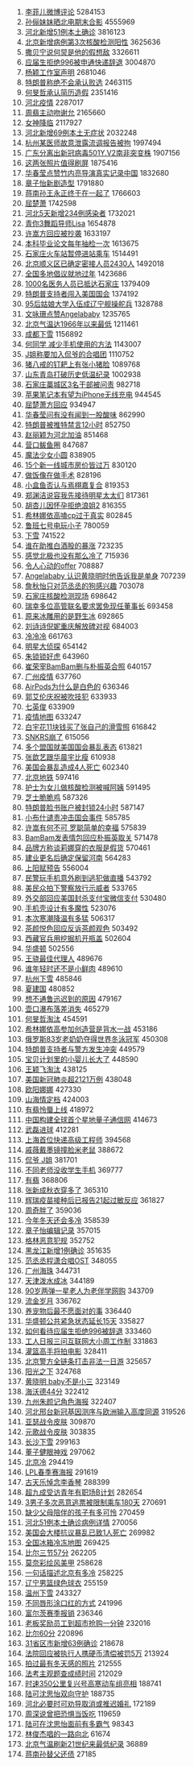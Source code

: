 1. [李菲儿微博评论](https://s.weibo.com/weibo?q=%23%E6%9D%8E%E8%8F%B2%E5%84%BF%E5%BE%AE%E5%8D%9A%E8%AF%84%E8%AE%BA%23&Refer=top) 5284153
1. [孙俪妹妹晒北电期末合影](https://s.weibo.com/weibo?q=%E5%AD%99%E4%BF%AA%E5%A6%B9%E5%A6%B9%E6%99%92%E5%8C%97%E7%94%B5%E6%9C%9F%E6%9C%AB%E5%90%88%E5%BD%B1&Refer=top) 4555969
1. [河北新增51例本土确诊](https://s.weibo.com/weibo?q=%23%E6%B2%B3%E5%8C%97%E6%96%B0%E5%A2%9E51%E4%BE%8B%E6%9C%AC%E5%9C%9F%E7%A1%AE%E8%AF%8A%23&Refer=top) 3816123
1. [北京新增病例第3次核酸检测阳性](https://s.weibo.com/weibo?q=%23%E5%8C%97%E4%BA%AC%E6%96%B0%E5%A2%9E%E7%97%85%E4%BE%8B%E7%AC%AC3%E6%AC%A1%E6%A0%B8%E9%85%B8%E6%A3%80%E6%B5%8B%E9%98%B3%E6%80%A7%23&Refer=top) 3625636
1. [撒贝宁说何炅是他的假想敌](https://s.weibo.com/weibo?q=%23%E6%92%92%E8%B4%9D%E5%AE%81%E8%AF%B4%E4%BD%95%E7%82%85%E6%98%AF%E4%BB%96%E7%9A%84%E5%81%87%E6%83%B3%E6%95%8C%23&Refer=top) 3326611
1. [应届生拒绝996被申通快递辞退](https://s.weibo.com/weibo?q=%23%E5%BA%94%E5%B1%8A%E7%94%9F%E6%8B%92%E7%BB%9D996%E8%A2%AB%E7%94%B3%E9%80%9A%E5%BF%AB%E9%80%92%E8%BE%9E%E9%80%80%23&Refer=top) 3004870
1. [杨颖工作室声明](https://s.weibo.com/weibo?q=%23%E6%9D%A8%E9%A2%96%E5%B7%A5%E4%BD%9C%E5%AE%A4%E5%A3%B0%E6%98%8E%23&Refer=top) 2681046
1. [特朗普称绝不会承认败选](https://s.weibo.com/weibo?q=%23%E7%89%B9%E6%9C%97%E6%99%AE%E7%A7%B0%E7%BB%9D%E4%B8%8D%E4%BC%9A%E6%89%BF%E8%AE%A4%E8%B4%A5%E9%80%89%23&Refer=top) 2463115
1. [何旻哲承认简历造假](https://s.weibo.com/weibo?q=%23%E4%BD%95%E6%97%BB%E5%93%B2%E6%89%BF%E8%AE%A4%E7%AE%80%E5%8E%86%E9%80%A0%E5%81%87%23&Refer=top) 2351416
1. [河北疫情](https://s.weibo.com/weibo?q=%E6%B2%B3%E5%8C%97%E7%96%AB%E6%83%85&Refer=top) 2287017
1. [周翡主动吻谢允](https://s.weibo.com/weibo?q=%23%E5%91%A8%E7%BF%A1%E4%B8%BB%E5%8A%A8%E5%90%BB%E8%B0%A2%E5%85%81%23&Refer=top) 2165660
1. [女神降临](https://s.weibo.com/weibo?q=%E5%A5%B3%E7%A5%9E%E9%99%8D%E4%B8%B4&Refer=top) 2117927
1. [河北新增69例本土无症状](https://s.weibo.com/weibo?q=%23%E6%B2%B3%E5%8C%97%E6%96%B0%E5%A2%9E69%E4%BE%8B%E6%9C%AC%E5%9C%9F%E6%97%A0%E7%97%87%E7%8A%B6%23&Refer=top) 2032248
1. [杭州某医师故意泄露流调报告被拘](https://s.weibo.com/weibo?q=%23%E6%9D%AD%E5%B7%9E%E6%9F%90%E5%8C%BB%E5%B8%88%E6%95%85%E6%84%8F%E6%B3%84%E9%9C%B2%E6%B5%81%E8%B0%83%E6%8A%A5%E5%91%8A%E8%A2%AB%E6%8B%98%23&Refer=top) 1997494
1. [广东分离出新冠病毒501Y.V2南非突变株](https://s.weibo.com/weibo?q=%23%E5%B9%BF%E4%B8%9C%E5%88%86%E7%A6%BB%E5%87%BA%E6%96%B0%E5%86%A0%E7%97%85%E6%AF%92501Y.V2%E5%8D%97%E9%9D%9E%E7%AA%81%E5%8F%98%E6%A0%AA%23&Refer=top) 1907156
1. [这两张照片值得刷屏](https://s.weibo.com/weibo?q=%23%E8%BF%99%E4%B8%A4%E5%BC%A0%E7%85%A7%E7%89%87%E5%80%BC%E5%BE%97%E5%88%B7%E5%B1%8F%23&Refer=top) 1875416
1. [华春莹点赞竹内亮导演真实记录中国](https://s.weibo.com/weibo?q=%23%E5%8D%8E%E6%98%A5%E8%8E%B9%E7%82%B9%E8%B5%9E%E7%AB%B9%E5%86%85%E4%BA%AE%E5%AF%BC%E6%BC%94%E7%9C%9F%E5%AE%9E%E8%AE%B0%E5%BD%95%E4%B8%AD%E5%9B%BD%23&Refer=top) 1832680
1. [章子怡新剧造型](https://s.weibo.com/weibo?q=%23%E7%AB%A0%E5%AD%90%E6%80%A1%E6%96%B0%E5%89%A7%E9%80%A0%E5%9E%8B%23&Refer=top) 1791880
1. [蒋南孙王永正终于在一起了](https://s.weibo.com/weibo?q=%23%E8%92%8B%E5%8D%97%E5%AD%99%E7%8E%8B%E6%B0%B8%E6%AD%A3%E7%BB%88%E4%BA%8E%E5%9C%A8%E4%B8%80%E8%B5%B7%E4%BA%86%23&Refer=top) 1766603
1. [屈楚萧](https://s.weibo.com/weibo?q=%E5%B1%88%E6%A5%9A%E8%90%A7&Refer=top) 1742598
1. [河北5天新增234例感染者](https://s.weibo.com/weibo?q=%23%E6%B2%B3%E5%8C%975%E5%A4%A9%E6%96%B0%E5%A2%9E234%E4%BE%8B%E6%84%9F%E6%9F%93%E8%80%85%23&Refer=top) 1732021
1. [青你3舞蹈导师Lisa](https://s.weibo.com/weibo?q=%23%E9%9D%92%E4%BD%A03%E8%88%9E%E8%B9%88%E5%AF%BC%E5%B8%88Lisa%23&Refer=top) 1654878
1. [许嵩方回应被抄袭](https://s.weibo.com/weibo?q=%23%E8%AE%B8%E5%B5%A9%E6%96%B9%E5%9B%9E%E5%BA%94%E8%A2%AB%E6%8A%84%E8%A2%AD%23&Refer=top) 1633197
1. [本科毕业论文每年抽检一次](https://s.weibo.com/weibo?q=%23%E6%9C%AC%E7%A7%91%E6%AF%95%E4%B8%9A%E8%AE%BA%E6%96%87%E6%AF%8F%E5%B9%B4%E6%8A%BD%E6%A3%80%E4%B8%80%E6%AC%A1%23&Refer=top) 1613675
1. [石家庄火车站暂停进站乘车](https://s.weibo.com/weibo?q=%E7%9F%B3%E5%AE%B6%E5%BA%84%E7%81%AB%E8%BD%A6%E7%AB%99%E6%9A%82%E5%81%9C%E8%BF%9B%E7%AB%99%E4%B9%98%E8%BD%A6&Refer=top) 1514491
1. [北京顺义区已确定密接人员2430人](https://s.weibo.com/weibo?q=%E5%8C%97%E4%BA%AC%E9%A1%BA%E4%B9%89%E5%8C%BA%E5%B7%B2%E7%A1%AE%E5%AE%9A%E5%AF%86%E6%8E%A5%E4%BA%BA%E5%91%982430%E4%BA%BA&Refer=top) 1492018
1. [全国多地倡议就地过年](https://s.weibo.com/weibo?q=%23%E5%85%A8%E5%9B%BD%E5%A4%9A%E5%9C%B0%E5%80%A1%E8%AE%AE%E5%B0%B1%E5%9C%B0%E8%BF%87%E5%B9%B4%23&Refer=top) 1423686
1. [1000名医务人员已抵达石家庄](https://s.weibo.com/weibo?q=%231000%E5%90%8D%E5%8C%BB%E5%8A%A1%E4%BA%BA%E5%91%98%E5%B7%B2%E6%8A%B5%E8%BE%BE%E7%9F%B3%E5%AE%B6%E5%BA%84%23&Refer=top) 1379409
1. [特朗普支持者闯入美国国会](https://s.weibo.com/weibo?q=%E7%89%B9%E6%9C%97%E6%99%AE%E6%94%AF%E6%8C%81%E8%80%85%E9%97%AF%E5%85%A5%E7%BE%8E%E5%9B%BD%E5%9B%BD%E4%BC%9A&Refer=top) 1374192
1. [95后姑娘大学入伍成辽宁舰操舵兵](https://s.weibo.com/weibo?q=95%E5%90%8E%E5%A7%91%E5%A8%98%E5%A4%A7%E5%AD%A6%E5%85%A5%E4%BC%8D%E6%88%90%E8%BE%BD%E5%AE%81%E8%88%B0%E6%93%8D%E8%88%B5%E5%85%B5&Refer=top) 1328788
1. [文咏珊点赞Angelababy](https://s.weibo.com/weibo?q=%23%E6%96%87%E5%92%8F%E7%8F%8A%E7%82%B9%E8%B5%9EAngelababy%23&Refer=top) 1235765
1. [北京气温达1966年以来最低](https://s.weibo.com/weibo?q=%23%E5%8C%97%E4%BA%AC%E6%B0%94%E6%B8%A9%E8%BE%BE1966%E5%B9%B4%E4%BB%A5%E6%9D%A5%E6%9C%80%E4%BD%8E%23&Refer=top) 1211461
1. [成都下雪](https://s.weibo.com/weibo?q=%E6%88%90%E9%83%BD%E4%B8%8B%E9%9B%AA&Refer=top) 1156892
1. [何同学 减少手机使用的方法](https://s.weibo.com/weibo?q=%E4%BD%95%E5%90%8C%E5%AD%A6%20%E5%87%8F%E5%B0%91%E6%89%8B%E6%9C%BA%E4%BD%BF%E7%94%A8%E7%9A%84%E6%96%B9%E6%B3%95&Refer=top) 1143007
1. [J姐称要加入侃爷的合唱团](https://s.weibo.com/weibo?q=%23J%E5%A7%90%E7%A7%B0%E8%A6%81%E5%8A%A0%E5%85%A5%E4%BE%83%E7%88%B7%E7%9A%84%E5%90%88%E5%94%B1%E5%9B%A2%23&Refer=top) 1110752
1. [猪八戒的钉耙上有张小猪脸](https://s.weibo.com/weibo?q=%23%E7%8C%AA%E5%85%AB%E6%88%92%E7%9A%84%E9%92%89%E8%80%99%E4%B8%8A%E6%9C%89%E5%BC%A0%E5%B0%8F%E7%8C%AA%E8%84%B8%23&Refer=top) 1089768
1. [山东青岛打破历史低温纪录](https://s.weibo.com/weibo?q=%23%E5%B1%B1%E4%B8%9C%E9%9D%92%E5%B2%9B%E6%89%93%E7%A0%B4%E5%8E%86%E5%8F%B2%E4%BD%8E%E6%B8%A9%E7%BA%AA%E5%BD%95%23&Refer=top) 1002938
1. [石家庄藁城区3名干部被问责](https://s.weibo.com/weibo?q=%E7%9F%B3%E5%AE%B6%E5%BA%84%E8%97%81%E5%9F%8E%E5%8C%BA3%E5%90%8D%E5%B9%B2%E9%83%A8%E8%A2%AB%E9%97%AE%E8%B4%A3&Refer=top) 982718
1. [苹果笔记本有望为iPhone无线充电](https://s.weibo.com/weibo?q=%E8%8B%B9%E6%9E%9C%E7%AC%94%E8%AE%B0%E6%9C%AC%E6%9C%89%E6%9C%9B%E4%B8%BAiPhone%E6%97%A0%E7%BA%BF%E5%85%85%E7%94%B5&Refer=top) 944545
1. [屈楚萧方回应](https://s.weibo.com/weibo?q=%23%E5%B1%88%E6%A5%9A%E8%90%A7%E6%96%B9%E5%9B%9E%E5%BA%94%23&Refer=top) 934947
1. [华春莹问有没有闻到一股酸味](https://s.weibo.com/weibo?q=%E5%8D%8E%E6%98%A5%E8%8E%B9%E9%97%AE%E6%9C%89%E6%B2%A1%E6%9C%89%E9%97%BB%E5%88%B0%E4%B8%80%E8%82%A1%E9%85%B8%E5%91%B3&Refer=top) 862990
1. [特朗普被推特禁言12小时](https://s.weibo.com/weibo?q=%23%E7%89%B9%E6%9C%97%E6%99%AE%E8%A2%AB%E6%8E%A8%E7%89%B9%E7%A6%81%E8%A8%8012%E5%B0%8F%E6%97%B6%23&Refer=top) 852750
1. [赵丽颖为河北加油](https://s.weibo.com/weibo?q=%23%E8%B5%B5%E4%B8%BD%E9%A2%96%E4%B8%BA%E6%B2%B3%E5%8C%97%E5%8A%A0%E6%B2%B9%23&Refer=top) 851468
1. [营口鲅鱼圈](https://s.weibo.com/weibo?q=%E8%90%A5%E5%8F%A3%E9%B2%85%E9%B1%BC%E5%9C%88&Refer=top) 847687
1. [魔法少女小圆](https://s.weibo.com/weibo?q=%23%E9%AD%94%E6%B3%95%E5%B0%91%E5%A5%B3%E5%B0%8F%E5%9C%86%23&Refer=top) 838905
1. [15个新一线城市房价皆过万](https://s.weibo.com/weibo?q=%2315%E4%B8%AA%E6%96%B0%E4%B8%80%E7%BA%BF%E5%9F%8E%E5%B8%82%E6%88%BF%E4%BB%B7%E7%9A%86%E8%BF%87%E4%B8%87%23&Refer=top) 830120
1. [做饭像在做手术](https://s.weibo.com/weibo?q=%23%E5%81%9A%E9%A5%AD%E5%83%8F%E5%9C%A8%E5%81%9A%E6%89%8B%E6%9C%AF%23&Refer=top) 828196
1. [小盒鱼否认与焉栩嘉复合](https://s.weibo.com/weibo?q=%23%E5%B0%8F%E7%9B%92%E9%B1%BC%E5%90%A6%E8%AE%A4%E4%B8%8E%E7%84%89%E6%A0%A9%E5%98%89%E5%A4%8D%E5%90%88%23&Refer=top) 819353
1. [郑渊洁说容我先接待明星太太们](https://s.weibo.com/weibo?q=%23%E9%83%91%E6%B8%8A%E6%B4%81%E8%AF%B4%E5%AE%B9%E6%88%91%E5%85%88%E6%8E%A5%E5%BE%85%E6%98%8E%E6%98%9F%E5%A4%AA%E5%A4%AA%E4%BB%AC%23&Refer=top) 817361
1. [胡杏儿因怀孕拒绝浪姐2](https://s.weibo.com/weibo?q=%23%E8%83%A1%E6%9D%8F%E5%84%BF%E5%9B%A0%E6%80%80%E5%AD%95%E6%8B%92%E7%BB%9D%E6%B5%AA%E5%A7%902%23&Refer=top) 816355
1. [希林娜依高嗑cp过于真实](https://s.weibo.com/weibo?q=%23%E5%B8%8C%E6%9E%97%E5%A8%9C%E4%BE%9D%E9%AB%98%E5%97%91cp%E8%BF%87%E4%BA%8E%E7%9C%9F%E5%AE%9E%23&Refer=top) 802845
1. [鲁班七号电玩小子](https://s.weibo.com/weibo?q=%23%E9%B2%81%E7%8F%AD%E4%B8%83%E5%8F%B7%E7%94%B5%E7%8E%A9%E5%B0%8F%E5%AD%90%23&Refer=top) 780059
1. [下雪](https://s.weibo.com/weibo?q=%E4%B8%8B%E9%9B%AA&Refer=top) 741522
1. [谁在助推白酒股的暴涨](https://s.weibo.com/weibo?q=%23%E8%B0%81%E5%9C%A8%E5%8A%A9%E6%8E%A8%E7%99%BD%E9%85%92%E8%82%A1%E7%9A%84%E6%9A%B4%E6%B6%A8%23&Refer=top) 723235
1. [感觉北极也没有那么冷了](https://s.weibo.com/weibo?q=%23%E6%84%9F%E8%A7%89%E5%8C%97%E6%9E%81%E4%B9%9F%E6%B2%A1%E6%9C%89%E9%82%A3%E4%B9%88%E5%86%B7%E4%BA%86%23&Refer=top) 715936
1. [令人心动的offer](https://s.weibo.com/weibo?q=%E4%BB%A4%E4%BA%BA%E5%BF%83%E5%8A%A8%E7%9A%84offer&Refer=top) 708887
1. [Angelababy 认识黄晓明时他告诉我是单身](https://s.weibo.com/weibo?q=Angelababy%20%E8%AE%A4%E8%AF%86%E9%BB%84%E6%99%93%E6%98%8E%E6%97%B6%E4%BB%96%E5%91%8A%E8%AF%89%E6%88%91%E6%98%AF%E5%8D%95%E8%BA%AB&Refer=top) 707239
1. [詹秋怡只对范丞丞的狗感兴趣](https://s.weibo.com/weibo?q=%23%E8%A9%B9%E7%A7%8B%E6%80%A1%E5%8F%AA%E5%AF%B9%E8%8C%83%E4%B8%9E%E4%B8%9E%E7%9A%84%E7%8B%97%E6%84%9F%E5%85%B4%E8%B6%A3%23&Refer=top) 703078
1. [石家庄核酸检测现场](https://s.weibo.com/weibo?q=%E7%9F%B3%E5%AE%B6%E5%BA%84%E6%A0%B8%E9%85%B8%E6%A3%80%E6%B5%8B%E7%8E%B0%E5%9C%BA&Refer=top) 698642
1. [瑞幸多位高管联名要求罢免现任董事长](https://s.weibo.com/weibo?q=%23%E7%91%9E%E5%B9%B8%E5%A4%9A%E4%BD%8D%E9%AB%98%E7%AE%A1%E8%81%94%E5%90%8D%E8%A6%81%E6%B1%82%E7%BD%A2%E5%85%8D%E7%8E%B0%E4%BB%BB%E8%91%A3%E4%BA%8B%E9%95%BF%23&Refer=top) 693458
1. [原来冰雕用的是野生冰](https://s.weibo.com/weibo?q=%23%E5%8E%9F%E6%9D%A5%E5%86%B0%E9%9B%95%E7%94%A8%E7%9A%84%E6%98%AF%E9%87%8E%E7%94%9F%E5%86%B0%23&Refer=top) 692865
1. [刘诗诗倪妮重庆解放碑对视](https://s.weibo.com/weibo?q=%23%E5%88%98%E8%AF%97%E8%AF%97%E5%80%AA%E5%A6%AE%E9%87%8D%E5%BA%86%E8%A7%A3%E6%94%BE%E7%A2%91%E5%AF%B9%E8%A7%86%23&Refer=top) 684003
1. [冷冷冷](https://s.weibo.com/weibo?q=%23%E5%86%B7%E5%86%B7%E5%86%B7%23&Refer=top) 661763
1. [明星大侦探](https://s.weibo.com/weibo?q=%E6%98%8E%E6%98%9F%E5%A4%A7%E4%BE%A6%E6%8E%A2&Refer=top) 654142
1. [朱锁锁好虎](https://s.weibo.com/weibo?q=%23%E6%9C%B1%E9%94%81%E9%94%81%E5%A5%BD%E8%99%8E%23&Refer=top) 643960
1. [崔荣宰BamBam删与朴振英合照](https://s.weibo.com/weibo?q=%23%E5%B4%94%E8%8D%A3%E5%AE%B0BamBam%E5%88%A0%E4%B8%8E%E6%9C%B4%E6%8C%AF%E8%8B%B1%E5%90%88%E7%85%A7%23&Refer=top) 640157
1. [广州疫情](https://s.weibo.com/weibo?q=%E5%B9%BF%E5%B7%9E%E7%96%AB%E6%83%85&Refer=top) 637760
1. [AirPods为什么是白色的](https://s.weibo.com/weibo?q=%23AirPods%E4%B8%BA%E4%BB%80%E4%B9%88%E6%98%AF%E7%99%BD%E8%89%B2%E7%9A%84%23&Refer=top) 636346
1. [郭艾伦庆祝被吹技犯](https://s.weibo.com/weibo?q=%23%E9%83%AD%E8%89%BE%E4%BC%A6%E5%BA%86%E7%A5%9D%E8%A2%AB%E5%90%B9%E6%8A%80%E7%8A%AF%23&Refer=top) 633933
1. [七英俊](https://s.weibo.com/weibo?q=%E4%B8%83%E8%8B%B1%E4%BF%8A&Refer=top) 633909
1. [疫情地图](https://s.weibo.com/weibo?q=%E7%96%AB%E6%83%85%E5%9C%B0%E5%9B%BE&Refer=top) 633247
1. [白宇花11块钱买了张自己的滑雪照](https://s.weibo.com/weibo?q=%23%E7%99%BD%E5%AE%87%E8%8A%B111%E5%9D%97%E9%92%B1%E4%B9%B0%E4%BA%86%E5%BC%A0%E8%87%AA%E5%B7%B1%E7%9A%84%E6%BB%91%E9%9B%AA%E7%85%A7%23&Refer=top) 616842
1. [SNKRS崩了](https://s.weibo.com/weibo?q=SNKRS%E5%B4%A9%E4%BA%86&Refer=top) 615056
1. [多个盟国就美国国会暴乱表态](https://s.weibo.com/weibo?q=%E5%A4%9A%E4%B8%AA%E7%9B%9F%E5%9B%BD%E5%B0%B1%E7%BE%8E%E5%9B%BD%E5%9B%BD%E4%BC%9A%E6%9A%B4%E4%B9%B1%E8%A1%A8%E6%80%81&Refer=top) 613821
1. [张歆艺跟华晨宇比瘦](https://s.weibo.com/weibo?q=%23%E5%BC%A0%E6%AD%86%E8%89%BA%E8%B7%9F%E5%8D%8E%E6%99%A8%E5%AE%87%E6%AF%94%E7%98%A6%23&Refer=top) 610938
1. [美国会暴乱造成4人死亡](https://s.weibo.com/weibo?q=%23%E7%BE%8E%E5%9B%BD%E4%BC%9A%E6%9A%B4%E4%B9%B1%E9%80%A0%E6%88%904%E4%BA%BA%E6%AD%BB%E4%BA%A1%23&Refer=top) 602340
1. [北京地铁](https://s.weibo.com/weibo?q=%E5%8C%97%E4%BA%AC%E5%9C%B0%E9%93%81&Refer=top) 597416
1. [护士为女儿做核酸检测被喊阿姨](https://s.weibo.com/weibo?q=%23%E6%8A%A4%E5%A3%AB%E4%B8%BA%E5%A5%B3%E5%84%BF%E5%81%9A%E6%A0%B8%E9%85%B8%E6%A3%80%E6%B5%8B%E8%A2%AB%E5%96%8A%E9%98%BF%E5%A7%A8%23&Refer=top) 591495
1. [芝士脆脆鸡](https://s.weibo.com/weibo?q=%23%E8%8A%9D%E5%A3%AB%E8%84%86%E8%84%86%E9%B8%A1%23&Refer=top) 587326
1. [特朗普脸书账户被封锁24小时](https://s.weibo.com/weibo?q=%23%E7%89%B9%E6%9C%97%E6%99%AE%E8%84%B8%E4%B9%A6%E8%B4%A6%E6%88%B7%E8%A2%AB%E5%B0%81%E9%94%8124%E5%B0%8F%E6%97%B6%23&Refer=top) 587147
1. [小布什谴责冲击国会事件](https://s.weibo.com/weibo?q=%23%E5%B0%8F%E5%B8%83%E4%BB%80%E8%B0%B4%E8%B4%A3%E5%86%B2%E5%87%BB%E5%9B%BD%E4%BC%9A%E4%BA%8B%E4%BB%B6%23&Refer=top) 585785
1. [许嵩有何不可 罗聪简单的幸福](https://s.weibo.com/weibo?q=%E8%AE%B8%E5%B5%A9%E6%9C%89%E4%BD%95%E4%B8%8D%E5%8F%AF%20%E7%BD%97%E8%81%AA%E7%AE%80%E5%8D%95%E7%9A%84%E5%B9%B8%E7%A6%8F&Refer=top) 575839
1. [BamBam发表情包回应朴振英取关](https://s.weibo.com/weibo?q=BamBam%E5%8F%91%E8%A1%A8%E6%83%85%E5%8C%85%E5%9B%9E%E5%BA%94%E6%9C%B4%E6%8C%AF%E8%8B%B1%E5%8F%96%E5%85%B3&Refer=top) 571478
1. [品牌方称谈莉娜穿的衣服是假货](https://s.weibo.com/weibo?q=%23%E5%93%81%E7%89%8C%E6%96%B9%E7%A7%B0%E8%B0%88%E8%8E%89%E5%A8%9C%E7%A9%BF%E7%9A%84%E8%A1%A3%E6%9C%8D%E6%98%AF%E5%81%87%E8%B4%A7%23&Refer=top) 570461
1. [建业更名后确定保留河南](https://s.weibo.com/weibo?q=%E5%BB%BA%E4%B8%9A%E6%9B%B4%E5%90%8D%E5%90%8E%E7%A1%AE%E5%AE%9A%E4%BF%9D%E7%95%99%E6%B2%B3%E5%8D%97&Refer=top) 564283
1. [上阳赋预告](https://s.weibo.com/weibo?q=%E4%B8%8A%E9%98%B3%E8%B5%8B%E9%A2%84%E5%91%8A&Refer=top) 556004
1. [民警玩手机意外刷到逃犯做直播](https://s.weibo.com/weibo?q=%23%E6%B0%91%E8%AD%A6%E7%8E%A9%E6%89%8B%E6%9C%BA%E6%84%8F%E5%A4%96%E5%88%B7%E5%88%B0%E9%80%83%E7%8A%AF%E5%81%9A%E7%9B%B4%E6%92%AD%23&Refer=top) 543792
1. [美民众拍下警察放行示威者](https://s.weibo.com/weibo?q=%E7%BE%8E%E6%B0%91%E4%BC%97%E6%8B%8D%E4%B8%8B%E8%AD%A6%E5%AF%9F%E6%94%BE%E8%A1%8C%E7%A4%BA%E5%A8%81%E8%80%85&Refer=top) 533765
1. [外交部回应美国封杀支付宝微信支付](https://s.weibo.com/weibo?q=%23%E5%A4%96%E4%BA%A4%E9%83%A8%E5%9B%9E%E5%BA%94%E7%BE%8E%E5%9B%BD%E5%B0%81%E6%9D%80%E6%94%AF%E4%BB%98%E5%AE%9D%E5%BE%AE%E4%BF%A1%E6%94%AF%E4%BB%98%23&Refer=top) 530480
1. [手机壳设计有多魔性](https://s.weibo.com/weibo?q=%23%E6%89%8B%E6%9C%BA%E5%A3%B3%E8%AE%BE%E8%AE%A1%E6%9C%89%E5%A4%9A%E9%AD%94%E6%80%A7%23&Refer=top) 523076
1. [本次寒潮降温有多猛](https://s.weibo.com/weibo?q=%23%E6%9C%AC%E6%AC%A1%E5%AF%92%E6%BD%AE%E9%99%8D%E6%B8%A9%E6%9C%89%E5%A4%9A%E7%8C%9B%23&Refer=top) 506317
1. [茶颜悦色回应反诉茶颜观色](https://s.weibo.com/weibo?q=%E8%8C%B6%E9%A2%9C%E6%82%A6%E8%89%B2%E5%9B%9E%E5%BA%94%E5%8F%8D%E8%AF%89%E8%8C%B6%E9%A2%9C%E8%A7%82%E8%89%B2&Refer=top) 503492
1. [西藏官兵用挖掘机开瓶盖](https://s.weibo.com/weibo?q=%23%E8%A5%BF%E8%97%8F%E5%AE%98%E5%85%B5%E7%94%A8%E6%8C%96%E6%8E%98%E6%9C%BA%E5%BC%80%E7%93%B6%E7%9B%96%23&Refer=top) 502604
1. [华盛顿](https://s.weibo.com/weibo?q=%E5%8D%8E%E7%9B%9B%E9%A1%BF&Refer=top) 502556
1. [王骁最佳代理人](https://s.weibo.com/weibo?q=%E7%8E%8B%E9%AA%81%E6%9C%80%E4%BD%B3%E4%BB%A3%E7%90%86%E4%BA%BA&Refer=top) 489676
1. [谁年轻时还不是小鲜肉](https://s.weibo.com/weibo?q=%23%E8%B0%81%E5%B9%B4%E8%BD%BB%E6%97%B6%E8%BF%98%E4%B8%8D%E6%98%AF%E5%B0%8F%E9%B2%9C%E8%82%89%23&Refer=top) 489610
1. [杭州下雪](https://s.weibo.com/weibo?q=%E6%9D%AD%E5%B7%9E%E4%B8%8B%E9%9B%AA&Refer=top) 485846
1. [夏建国](https://s.weibo.com/weibo?q=%E5%A4%8F%E5%BB%BA%E5%9B%BD&Refer=top) 480852
1. [想不通鲁迅迟到的原因](https://s.weibo.com/weibo?q=%23%E6%83%B3%E4%B8%8D%E9%80%9A%E9%B2%81%E8%BF%85%E8%BF%9F%E5%88%B0%E7%9A%84%E5%8E%9F%E5%9B%A0%23&Refer=top) 479167
1. [壶口瀑布落差消失](https://s.weibo.com/weibo?q=%E5%A3%B6%E5%8F%A3%E7%80%91%E5%B8%83%E8%90%BD%E5%B7%AE%E6%B6%88%E5%A4%B1&Refer=top) 465279
1. [何旻哲淘汰](https://s.weibo.com/weibo?q=%23%E4%BD%95%E6%97%BB%E5%93%B2%E6%B7%98%E6%B1%B0%23&Refer=top) 454591
1. [希林娜依高参加创造营是背水一战](https://s.weibo.com/weibo?q=%23%E5%B8%8C%E6%9E%97%E5%A8%9C%E4%BE%9D%E9%AB%98%E5%8F%82%E5%8A%A0%E5%88%9B%E9%80%A0%E8%90%A5%E6%98%AF%E8%83%8C%E6%B0%B4%E4%B8%80%E6%88%98%23&Refer=top) 453186
1. [俄罗斯83岁老奶奶夺得世界冬泳冠军](https://s.weibo.com/weibo?q=%E4%BF%84%E7%BD%97%E6%96%AF83%E5%B2%81%E8%80%81%E5%A5%B6%E5%A5%B6%E5%A4%BA%E5%BE%97%E4%B8%96%E7%95%8C%E5%86%AC%E6%B3%B3%E5%86%A0%E5%86%9B&Refer=top) 450308
1. [特朗普支持者与警方发生冲突](https://s.weibo.com/weibo?q=%E7%89%B9%E6%9C%97%E6%99%AE%E6%94%AF%E6%8C%81%E8%80%85%E4%B8%8E%E8%AD%A6%E6%96%B9%E5%8F%91%E7%94%9F%E5%86%B2%E7%AA%81&Refer=top) 449579
1. [宝贝计划里的小婴儿长大了](https://s.weibo.com/weibo?q=%23%E5%AE%9D%E8%B4%9D%E8%AE%A1%E5%88%92%E9%87%8C%E7%9A%84%E5%B0%8F%E5%A9%B4%E5%84%BF%E9%95%BF%E5%A4%A7%E4%BA%86%23&Refer=top) 448590
1. [王颖飞淘汰](https://s.weibo.com/weibo?q=%E7%8E%8B%E9%A2%96%E9%A3%9E%E6%B7%98%E6%B1%B0&Refer=top) 438125
1. [美国新冠肺炎超2121万例](https://s.weibo.com/weibo?q=%23%E7%BE%8E%E5%9B%BD%E6%96%B0%E5%86%A0%E8%82%BA%E7%82%8E%E8%B6%852121%E4%B8%87%E4%BE%8B%23&Refer=top) 438048
1. [欧阳娜娜](https://s.weibo.com/weibo?q=%E6%AC%A7%E9%98%B3%E5%A8%9C%E5%A8%9C&Refer=top) 427330
1. [山海情定档](https://s.weibo.com/weibo?q=%E5%B1%B1%E6%B5%B7%E6%83%85%E5%AE%9A%E6%A1%A3&Refer=top) 424003
1. [有翡怜蜃上线](https://s.weibo.com/weibo?q=%23%E6%9C%89%E7%BF%A1%E6%80%9C%E8%9C%83%E4%B8%8A%E7%BA%BF%23&Refer=top) 418972
1. [中国构建全球首个星地量子通信网](https://s.weibo.com/weibo?q=%E4%B8%AD%E5%9B%BD%E6%9E%84%E5%BB%BA%E5%85%A8%E7%90%83%E9%A6%96%E4%B8%AA%E6%98%9F%E5%9C%B0%E9%87%8F%E5%AD%90%E9%80%9A%E4%BF%A1%E7%BD%91&Refer=top) 414673
1. [武磊进球](https://s.weibo.com/weibo?q=%E6%AD%A6%E7%A3%8A%E8%BF%9B%E7%90%83&Refer=top) 412281
1. [上海首位快递高级工程师](https://s.weibo.com/weibo?q=%23%E4%B8%8A%E6%B5%B7%E9%A6%96%E4%BD%8D%E5%BF%AB%E9%80%92%E9%AB%98%E7%BA%A7%E5%B7%A5%E7%A8%8B%E5%B8%88%23&Refer=top) 394568
1. [戚薇戴墨镜撞脸米老鼠](https://s.weibo.com/weibo?q=%23%E6%88%9A%E8%96%87%E6%88%B4%E5%A2%A8%E9%95%9C%E6%92%9E%E8%84%B8%E7%B1%B3%E8%80%81%E9%BC%A0%23&Refer=top) 388672
1. [侃爷 J姐](https://s.weibo.com/weibo?q=%E4%BE%83%E7%88%B7%20J%E5%A7%90&Refer=top) 381701
1. [不同老师没收学生手机](https://s.weibo.com/weibo?q=%23%E4%B8%8D%E5%90%8C%E8%80%81%E5%B8%88%E6%B2%A1%E6%94%B6%E5%AD%A6%E7%94%9F%E6%89%8B%E6%9C%BA%23&Refer=top) 369777
1. [有翡](https://s.weibo.com/weibo?q=%E6%9C%89%E7%BF%A1&Refer=top) 368806
1. [张新成秋衣穿多了](https://s.weibo.com/weibo?q=%23%E5%BC%A0%E6%96%B0%E6%88%90%E7%A7%8B%E8%A1%A3%E7%A9%BF%E5%A4%9A%E4%BA%86%23&Refer=top) 365310
1. [辉瑞疫苗接种后已报告21起过敏反应](https://s.weibo.com/weibo?q=%E8%BE%89%E7%91%9E%E7%96%AB%E8%8B%97%E6%8E%A5%E7%A7%8D%E5%90%8E%E5%B7%B2%E6%8A%A5%E5%91%8A21%E8%B5%B7%E8%BF%87%E6%95%8F%E5%8F%8D%E5%BA%94&Refer=top) 361827
1. [周奇胖了](https://s.weibo.com/weibo?q=%E5%91%A8%E5%A5%87%E8%83%96%E4%BA%86&Refer=top) 359036
1. [今年冬天还会多冷](https://s.weibo.com/weibo?q=%23%E4%BB%8A%E5%B9%B4%E5%86%AC%E5%A4%A9%E8%BF%98%E4%BC%9A%E5%A4%9A%E5%86%B7%23&Refer=top) 358539
1. [章子怡编辑记录](https://s.weibo.com/weibo?q=%23%E7%AB%A0%E5%AD%90%E6%80%A1%E7%BC%96%E8%BE%91%E8%AE%B0%E5%BD%95%23&Refer=top) 357015
1. [格林恶意犯规](https://s.weibo.com/weibo?q=%E6%A0%BC%E6%9E%97%E6%81%B6%E6%84%8F%E7%8A%AF%E8%A7%84&Refer=top) 352752
1. [黑龙江新增1例确诊](https://s.weibo.com/weibo?q=%23%E9%BB%91%E9%BE%99%E6%B1%9F%E6%96%B0%E5%A2%9E1%E4%BE%8B%E7%A1%AE%E8%AF%8A%23&Refer=top) 351635
1. [范丞丞程潇合唱OST](https://s.weibo.com/weibo?q=%23%E8%8C%83%E4%B8%9E%E4%B8%9E%E7%A8%8B%E6%BD%87%E5%90%88%E5%94%B1OST%23&Refer=top) 348055
1. [广州海珠](https://s.weibo.com/weibo?q=%E5%B9%BF%E5%B7%9E%E6%B5%B7%E7%8F%A0&Refer=top) 344731
1. [天津泼水成冰](https://s.weibo.com/weibo?q=%E5%A4%A9%E6%B4%A5%E6%B3%BC%E6%B0%B4%E6%88%90%E5%86%B0&Refer=top) 344189
1. [90岁两弹一星老人为老伴学网购](https://s.weibo.com/weibo?q=%2390%E5%B2%81%E4%B8%A4%E5%BC%B9%E4%B8%80%E6%98%9F%E8%80%81%E4%BA%BA%E4%B8%BA%E8%80%81%E4%BC%B4%E5%AD%A6%E7%BD%91%E8%B4%AD%23&Refer=top) 343709
1. [流金岁月](https://s.weibo.com/weibo?q=%E6%B5%81%E9%87%91%E5%B2%81%E6%9C%88&Refer=top) 336762
1. [养宠物后最不愿面对的事](https://s.weibo.com/weibo?q=%23%E5%85%BB%E5%AE%A0%E7%89%A9%E5%90%8E%E6%9C%80%E4%B8%8D%E6%84%BF%E9%9D%A2%E5%AF%B9%E7%9A%84%E4%BA%8B%23&Refer=top) 336440
1. [华盛顿公共紧急状态延长15天](https://s.weibo.com/weibo?q=%E5%8D%8E%E7%9B%9B%E9%A1%BF%E5%85%AC%E5%85%B1%E7%B4%A7%E6%80%A5%E7%8A%B6%E6%80%81%E5%BB%B6%E9%95%BF15%E5%A4%A9&Refer=top) 335827
1. [如何看待应届生拒绝996被辞退](https://s.weibo.com/weibo?q=%23%E5%A6%82%E4%BD%95%E7%9C%8B%E5%BE%85%E5%BA%94%E5%B1%8A%E7%94%9F%E6%8B%92%E7%BB%9D996%E8%A2%AB%E8%BE%9E%E9%80%80%23&Refer=top) 333460
1. [工人日报三问互联网大小周工作制](https://s.weibo.com/weibo?q=%E5%B7%A5%E4%BA%BA%E6%97%A5%E6%8A%A5%E4%B8%89%E9%97%AE%E4%BA%92%E8%81%94%E7%BD%91%E5%A4%A7%E5%B0%8F%E5%91%A8%E5%B7%A5%E4%BD%9C%E5%88%B6&Refer=top) 331863
1. [灌篮高手将拍电影](https://s.weibo.com/weibo?q=%23%E7%81%8C%E7%AF%AE%E9%AB%98%E6%89%8B%E5%B0%86%E6%8B%8D%E7%94%B5%E5%BD%B1%23&Refer=top) 328411
1. [北京警方全链条打击非法一日游](https://s.weibo.com/weibo?q=%23%E5%8C%97%E4%BA%AC%E8%AD%A6%E6%96%B9%E5%85%A8%E9%93%BE%E6%9D%A1%E6%89%93%E5%87%BB%E9%9D%9E%E6%B3%95%E4%B8%80%E6%97%A5%E6%B8%B8%23&Refer=top) 325657
1. [阳光之下](https://s.weibo.com/weibo?q=%E9%98%B3%E5%85%89%E4%B9%8B%E4%B8%8B&Refer=top) 324768
1. [黄晓明 baby不是小三](https://s.weibo.com/weibo?q=%E9%BB%84%E6%99%93%E6%98%8E%20baby%E4%B8%8D%E6%98%AF%E5%B0%8F%E4%B8%89&Refer=top) 323149
1. [海沃德44分](https://s.weibo.com/weibo?q=%E6%B5%B7%E6%B2%83%E5%BE%B744%E5%88%86&Refer=top) 322412
1. [九州朱颜记角色海报](https://s.weibo.com/weibo?q=%23%E4%B9%9D%E5%B7%9E%E6%9C%B1%E9%A2%9C%E8%AE%B0%E8%A7%92%E8%89%B2%E6%B5%B7%E6%8A%A5%23&Refer=top) 322407
1. [河北邢台新冠基因测序与欧洲输入高度同源](https://s.weibo.com/weibo?q=%23%E6%B2%B3%E5%8C%97%E9%82%A2%E5%8F%B0%E6%96%B0%E5%86%A0%E5%9F%BA%E5%9B%A0%E6%B5%8B%E5%BA%8F%E4%B8%8E%E6%AC%A7%E6%B4%B2%E8%BE%93%E5%85%A5%E9%AB%98%E5%BA%A6%E5%90%8C%E6%BA%90%23&Refer=top) 319526
1. [亚瑟战令皮肤](https://s.weibo.com/weibo?q=%E4%BA%9A%E7%91%9F%E6%88%98%E4%BB%A4%E7%9A%AE%E8%82%A4&Refer=top) 309870
1. [元歌战令皮肤](https://s.weibo.com/weibo?q=%23%E5%85%83%E6%AD%8C%E6%88%98%E4%BB%A4%E7%9A%AE%E8%82%A4%23&Refer=top) 303835
1. [长沙下雪](https://s.weibo.com/weibo?q=%E9%95%BF%E6%B2%99%E4%B8%8B%E9%9B%AA&Refer=top) 299163
1. [董子健眼神戏](https://s.weibo.com/weibo?q=%23%E8%91%A3%E5%AD%90%E5%81%A5%E7%9C%BC%E7%A5%9E%E6%88%8F%23&Refer=top) 297062
1. [北京冷](https://s.weibo.com/weibo?q=%E5%8C%97%E4%BA%AC%E5%86%B7&Refer=top) 294419
1. [LPL春季赛海报](https://s.weibo.com/weibo?q=LPL%E6%98%A5%E5%AD%A3%E8%B5%9B%E6%B5%B7%E6%8A%A5&Refer=top) 291619
1. [古天乐悼念李香琴](https://s.weibo.com/weibo?q=%E5%8F%A4%E5%A4%A9%E4%B9%90%E6%82%BC%E5%BF%B5%E6%9D%8E%E9%A6%99%E7%90%B4&Refer=top) 288399
1. [超九成受访青年有职场B计划](https://s.weibo.com/weibo?q=%23%E8%B6%85%E4%B9%9D%E6%88%90%E5%8F%97%E8%AE%BF%E9%9D%92%E5%B9%B4%E6%9C%89%E8%81%8C%E5%9C%BAB%E8%AE%A1%E5%88%92%23&Refer=top) 282654
1. [3男子多次恶意逃票被限制乘车180天](https://s.weibo.com/weibo?q=%233%E7%94%B7%E5%AD%90%E5%A4%9A%E6%AC%A1%E6%81%B6%E6%84%8F%E9%80%83%E7%A5%A8%E8%A2%AB%E9%99%90%E5%88%B6%E4%B9%98%E8%BD%A6180%E5%A4%A9%23&Refer=top) 270691
1. [缺少父母陪伴的孩子有多可怜](https://s.weibo.com/weibo?q=%23%E7%BC%BA%E5%B0%91%E7%88%B6%E6%AF%8D%E9%99%AA%E4%BC%B4%E7%9A%84%E5%AD%A9%E5%AD%90%E6%9C%89%E5%A4%9A%E5%8F%AF%E6%80%9C%23&Refer=top) 270459
1. [河北51例本土确诊病例详情](https://s.weibo.com/weibo?q=%23%E6%B2%B3%E5%8C%9751%E4%BE%8B%E6%9C%AC%E5%9C%9F%E7%A1%AE%E8%AF%8A%E7%97%85%E4%BE%8B%E8%AF%A6%E6%83%85%23&Refer=top) 270056
1. [美国会大楼抗议暴乱已致1人死亡](https://s.weibo.com/weibo?q=%23%E7%BE%8E%E5%9B%BD%E4%BC%9A%E5%A4%A7%E6%A5%BC%E6%8A%97%E8%AE%AE%E6%9A%B4%E4%B9%B1%E5%B7%B2%E8%87%B41%E4%BA%BA%E6%AD%BB%E4%BA%A1%23&Refer=top) 269982
1. [全国冰箱冷冻地图](https://s.weibo.com/weibo?q=%E5%85%A8%E5%9B%BD%E5%86%B0%E7%AE%B1%E5%86%B7%E5%86%BB%E5%9C%B0%E5%9B%BE&Refer=top) 269425
1. [比尔三节57分](https://s.weibo.com/weibo?q=%E6%AF%94%E5%B0%94%E4%B8%89%E8%8A%8257%E5%88%86&Refer=top) 262205
1. [莫奈彩绘风美甲](https://s.weibo.com/weibo?q=%23%E8%8E%AB%E5%A5%88%E5%BD%A9%E7%BB%98%E9%A3%8E%E7%BE%8E%E7%94%B2%23&Refer=top) 258628
1. [一句话描述北京有多冷](https://s.weibo.com/weibo?q=%23%E4%B8%80%E5%8F%A5%E8%AF%9D%E6%8F%8F%E8%BF%B0%E5%8C%97%E4%BA%AC%E6%9C%89%E5%A4%9A%E5%86%B7%23&Refer=top) 258225
1. [辽宁男篮绿色球衣](https://s.weibo.com/weibo?q=%23%E8%BE%BD%E5%AE%81%E7%94%B7%E7%AF%AE%E7%BB%BF%E8%89%B2%E7%90%83%E8%A1%A3%23&Refer=top) 255159
1. [温州下雪](https://s.weibo.com/weibo?q=%E6%B8%A9%E5%B7%9E%E4%B8%8B%E9%9B%AA&Refer=top) 243327
1. [不同唇形涂口红的方式](https://s.weibo.com/weibo?q=%23%E4%B8%8D%E5%90%8C%E5%94%87%E5%BD%A2%E6%B6%82%E5%8F%A3%E7%BA%A2%E7%9A%84%E6%96%B9%E5%BC%8F%23&Refer=top) 241996
1. [富尔茨赛季报销](https://s.weibo.com/weibo?q=%E5%AF%8C%E5%B0%94%E8%8C%A8%E8%B5%9B%E5%AD%A3%E6%8A%A5%E9%94%80&Refer=top) 236346
1. [老板奖励员工到超市抢购一分钟](https://s.weibo.com/weibo?q=%23%E8%80%81%E6%9D%BF%E5%A5%96%E5%8A%B1%E5%91%98%E5%B7%A5%E5%88%B0%E8%B6%85%E5%B8%82%E6%8A%A2%E8%B4%AD%E4%B8%80%E5%88%86%E9%92%9F%23&Refer=top) 232016
1. [比尔60分](https://s.weibo.com/weibo?q=%E6%AF%94%E5%B0%9460%E5%88%86&Refer=top) 220896
1. [31省区市新增63例确诊](https://s.weibo.com/weibo?q=%2331%E7%9C%81%E5%8C%BA%E5%B8%82%E6%96%B0%E5%A2%9E63%E4%BE%8B%E7%A1%AE%E8%AF%8A%23&Refer=top) 218678
1. [法院回应被执行人携硬币清偿被罚5万](https://s.weibo.com/weibo?q=%E6%B3%95%E9%99%A2%E5%9B%9E%E5%BA%94%E8%A2%AB%E6%89%A7%E8%A1%8C%E4%BA%BA%E6%90%BA%E7%A1%AC%E5%B8%81%E6%B8%85%E5%81%BF%E8%A2%AB%E7%BD%9A5%E4%B8%87&Refer=top) 213924
1. [拍过最有冬天感的照片](https://s.weibo.com/weibo?q=%23%E6%8B%8D%E8%BF%87%E6%9C%80%E6%9C%89%E5%86%AC%E5%A4%A9%E6%84%9F%E7%9A%84%E7%85%A7%E7%89%87%23&Refer=top) 212555
1. [法考主观题查成绩时间](https://s.weibo.com/weibo?q=%E6%B3%95%E8%80%83%E4%B8%BB%E8%A7%82%E9%A2%98%E6%9F%A5%E6%88%90%E7%BB%A9%E6%97%B6%E9%97%B4&Refer=top) 212029
1. [时速350公里复兴号高寒动车组亮相](https://s.weibo.com/weibo?q=%23%E6%97%B6%E9%80%9F350%E5%85%AC%E9%87%8C%E5%A4%8D%E5%85%B4%E5%8F%B7%E9%AB%98%E5%AF%92%E5%8A%A8%E8%BD%A6%E7%BB%84%E4%BA%AE%E7%9B%B8%23&Refer=top) 188741
1. [陆可沈思怡双向守护](https://s.weibo.com/weibo?q=%23%E9%99%86%E5%8F%AF%E6%B2%88%E6%80%9D%E6%80%A1%E5%8F%8C%E5%90%91%E5%AE%88%E6%8A%A4%23&Refer=top) 188735
1. [河北必要时可劝导取消或推迟婚礼](https://s.weibo.com/weibo?q=%23%E6%B2%B3%E5%8C%97%E5%BF%85%E8%A6%81%E6%97%B6%E5%8F%AF%E5%8A%9D%E5%AF%BC%E5%8F%96%E6%B6%88%E6%88%96%E6%8E%A8%E8%BF%9F%E5%A9%9A%E7%A4%BC%23&Refer=top) 172189
1. [周深说曾把恐惧当饭吃](https://s.weibo.com/weibo?q=%E5%91%A8%E6%B7%B1%E8%AF%B4%E6%9B%BE%E6%8A%8A%E6%81%90%E6%83%A7%E5%BD%93%E9%A5%AD%E5%90%83&Refer=top) 119659
1. [陆可在沈思怡面前有多霸气](https://s.weibo.com/weibo?q=%23%E9%99%86%E5%8F%AF%E5%9C%A8%E6%B2%88%E6%80%9D%E6%80%A1%E9%9D%A2%E5%89%8D%E6%9C%89%E5%A4%9A%E9%9C%B8%E6%B0%94%23&Refer=top) 98343
1. [林俊杰唱的一路向北](https://s.weibo.com/weibo?q=%23%E6%9E%97%E4%BF%8A%E6%9D%B0%E5%94%B1%E7%9A%84%E4%B8%80%E8%B7%AF%E5%90%91%E5%8C%97%23&Refer=top) 61674
1. [北京气温刷新21世纪来最低纪录](https://s.weibo.com/weibo?q=%23%E5%8C%97%E4%BA%AC%E6%B0%94%E6%B8%A9%E5%88%B7%E6%96%B021%E4%B8%96%E7%BA%AA%E6%9D%A5%E6%9C%80%E4%BD%8E%E7%BA%AA%E5%BD%95%23&Refer=top) 36889
1. [蒋南孙替父还债](https://s.weibo.com/weibo?q=%E8%92%8B%E5%8D%97%E5%AD%99%E6%9B%BF%E7%88%B6%E8%BF%98%E5%80%BA&Refer=top) 27185